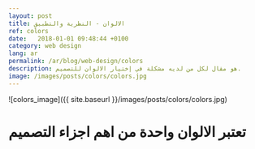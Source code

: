 ```yaml
---
layout: post
title: الالوان - النظرية والتطبيق
ref: colors
date:   2018-01-01 09:48:44 +0100
category: web design
lang: ar
permalink: /ar/blog/web-design/colors
description: هو مقال لكل من لديه مشكلة في إختيار الالوان للتصميم.
image: /images/posts/colors/colors.jpg
---
```



![colors_image]({{ site.baseurl }}/images/posts/colors/colors.jpg)
# تعتبر الالوان واحدة من اهم اجزاء التصميم
